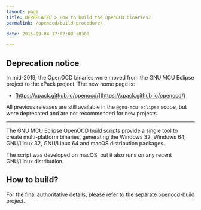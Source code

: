 ```yaml
---
layout: page
title: DEPRECATED > How to build the OpenOCD binaries?
permalink: /openocd/build-procedure/

date: 2015-09-04 17:02:00 +0300

---
```


## Deprecation notice

In mid-2019, the OpenOCD binaries were moved from the GNU MCU Eclipse
project to the xPack project. The new home page is:

* [https://xpack.github.io/openocd/](https://xpack.github.io/openocd/)

All previous releases are still available in the `@gnu-mcu-eclipse` scope,
but were deprecated and are not recommended for new projects.

___

The GNU MCU Eclipse OpenOCD build scripts provide a single tool to create multi-platform binaries, generating the Windows 32, Windows 64, GNU/Linux 32, GNU/Linux 64 and macOS distribution packages.

The script was developed on macOS, but it also runs on any recent GNU/Linux distribution.

## How to build?

For the final authoritative details, please refer to the separate [openocd-build](https://github.com/gnu-mcu-eclipse/openocd-build/) project.
